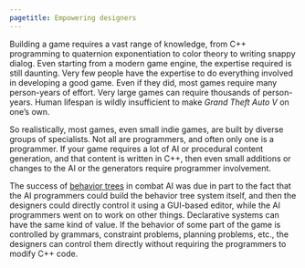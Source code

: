 ```yaml
---
pagetitle: Empowering designers
---
```

Building a game requires a vast range of knowledge, from C++ programming to quaternion exponentiation to color theory to writing snappy dialog.  Even starting from a modern game engine, the expertise required is still daunting.  Very few people have the expertise to do everything involved in developing a good game.  Even if they did, most games require many person-years of effort.  Very large games can require thousands of person-years.  Human lifespan is wildly insufficient to make *Grand Theft Auto V* on one’s own.

So realistically, most games, even small indie games, are built by diverse groups of specialists.  Not all are programmers, and often only one is a programmer.  If your game requires a lot of AI or procedural content generation, and that content is written in C++, then even small additions or changes to the AI or the generators require programmer involvement.

The success of [behavior trees](https://en.wikipedia.org/wiki/Behavior_tree) in combat AI was due in part to the fact that the AI programmers could build the behavior tree system itself, and then the designers could directly control it using a GUI-based editor, while the AI programmers went on to work on other things.  Declarative systems can have the same kind of value.  If the behavior of some part of the game is controlled by grammars, constraint problems, planning problems, etc., the designers can control them directly without requiring the programmers to modify C++ code.